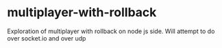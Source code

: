 # multiplayer-with-rollback
Exploration of multiplayer with rollback on node js side. Will attempt to do over socket.io and over udp
